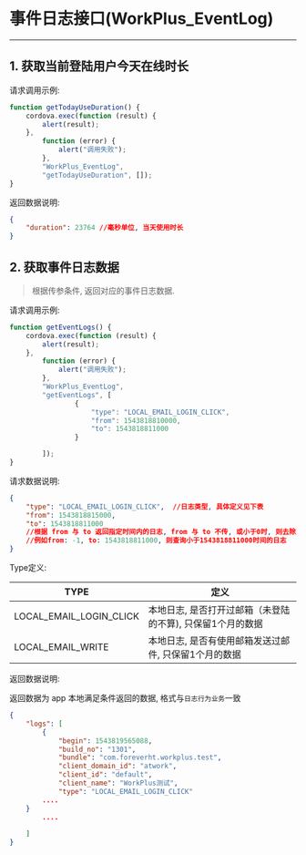 # 事件日志接口(WorkPlus_EventLog)
---

## 1. 获取当前登陆用户今天在线时长
请求调用示例:

```javascript
function getTodayUseDuration() {
    cordova.exec(function (result) {
        alert(result);
    },
        function (error) {
            alert("调用失败");
        },
        "WorkPlus_EventLog",
        "getTodayUseDuration", []);
}


```

返回数据说明:

```json
{
    "duration": 23764 //毫秒单位, 当天使用时长
}
```





## 2. 获取事件日志数据
>根据传参条件, 返回对应的事件日志数据. 


请求调用示例:

```javascript
function getEventLogs() {
    cordova.exec(function (result) {
        alert(result);
    },
        function (error) {
            alert("调用失败");
        },
        "WorkPlus_EventLog",
        "getEventLogs", [
                {
                    "type": "LOCAL_EMAIL_LOGIN_CLICK",
                    "from": 1543818810000,
                    "to": 1543818811000
                }

        ]);
}
```

请求数据说明:

```json
{
    "type": "LOCAL_EMAIL_LOGIN_CLICK", 	//日志类型, 具体定义见下表
    "from": 1543818815000,
    "to": 1543818811000  
    //根据 from 与 to 返回指定时间内的日志, from 与 to 不传, 或小于0时, 则去除对应的条件, 
    //例如from: -1, to: 1543818811000, 则查询小于1543818811000时间的日志
}
```



Type定义:

| TYPE                    | 定义                                                       |
| ----------------------- | ---------------------------------------------------------- |
| LOCAL_EMAIL_LOGIN_CLICK | 本地日志, 是否打开过邮箱（未登陆的不算), 只保留1个月的数据 |
| LOCAL_EMAIL_WRITE       | 本地日志, 是否有使用邮箱发送过邮件, 只保留1个月的数据      |



返回数据说明:

返回数据为 app 本地满足条件返回的数据, 格式与`日志行为业务`一致

```json
{
    "logs": [
        {
            "begin": 1543819565088,
            "build_no": "1301",
            "bundle": "com.foreverht.workplus.test",
            "client_domain_id": "atwork",
            "client_id": "default",
            "client_name": "WorkPlus测试",
            "type": "LOCAL_EMAIL_LOGIN_CLICK"
    	....
	}
        ....
        
    ]
}
```